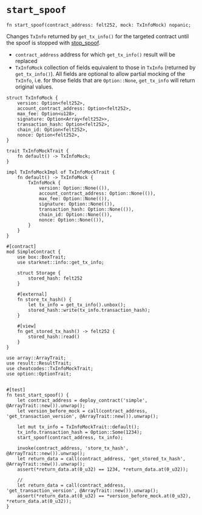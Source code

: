 # `start_spoof`

```cairo
fn start_spoof(contract_address: felt252, mock: TxInfoMock) nopanic;
```

Changes `TxInfo` returned by `get_tx_info()` for the targeted contract until the spoof is stopped
with [stop_spoof](./stop_spoof.md).

- `contract_address` address for which `get_tx_info()` result will be replaced
- `TxInfoMock` collection of fields equivalent to those in `TxInfo` (returned by `get_tx_info()`).
All fields are optional to allow partial mocking of the `TxInfo`, i.e. for those fields that are `Option::None`, `get_tx_info` will return original values.

```cairo title="TxInfoMock"
struct TxInfoMock {
    version: Option<felt252>,
    account_contract_address: Option<felt252>,
    max_fee: Option<u128>,
    signature: Option<Array<felt252>>,
    transaction_hash: Option<felt252>,
    chain_id: Option<felt252>,
    nonce: Option<felt252>,
}

trait TxInfoMockTrait {
    fn default() -> TxInfoMock;
}

impl TxInfoMockImpl of TxInfoMockTrait {
    fn default() -> TxInfoMock {
        TxInfoMock {
            version: Option::None(()),
            account_contract_address: Option::None(()),
            max_fee: Option::None(()),
            signature: Option::None(()),
            transaction_hash: Option::None(()),
            chain_id: Option::None(()),
            nonce: Option::None(()),
        }
    }
}
```

```cairo title="Contract example"
#[contract]
mod SimpleContract {
    use box::BoxTrait;
    use starknet::info::get_tx_info;

    struct Storage {
        stored_hash: felt252
    }

    #[external]
    fn store_tx_hash() {
        let tx_info = get_tx_info().unbox();
        stored_hash::write(tx_info.transaction_hash);
    }

    #[view]
    fn get_stored_tx_hash() -> felt252 {
        stored_hash::read()
    }
}
```

```cairo title="Test example"
use array::ArrayTrait;
use result::ResultTrait;
use cheatcodes::TxInfoMockTrait;
use option::OptionTrait;


#[test]
fn test_start_spoof() {
    let contract_address = deploy_contract('simple', @ArrayTrait::new()).unwrap();
    let version_before_mock = call(contract_address, 'get_transaction_version', @ArrayTrait::new()).unwrap();

    let mut tx_info = TxInfoMockTrait::default();
    tx_info.transaction_hash = Option::Some(1234);
    start_spoof(contract_address, tx_info);

    invoke(contract_address, 'store_tx_hash', @ArrayTrait::new()).unwrap();
    let return_data = call(contract_address, 'get_stored_tx_hash', @ArrayTrait::new()).unwrap();
    assert(*return_data.at(0_u32) == 1234, *return_data.at(0_u32));

    // 
    let return_data = call(contract_address, 'get_transaction_version', @ArrayTrait::new()).unwrap();
    assert(*return_data.at(0_u32) == *version_before_mock.at(0_u32), *return_data.at(0_u32));
}
```